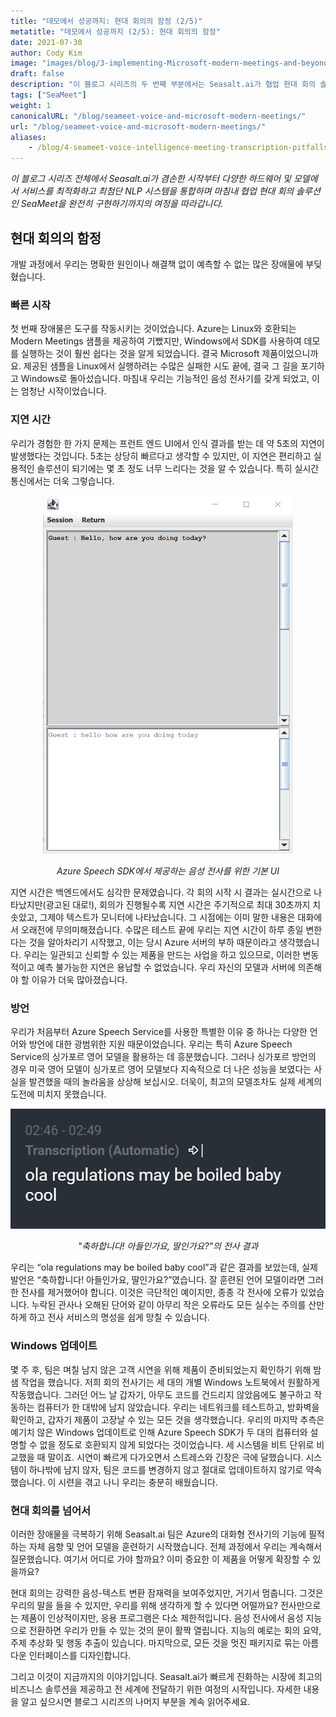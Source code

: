 ```yaml
---
title: "데모에서 성공까지: 현대 회의의 함정 (2/5)"
metatitle: "데모에서 성공까지 (2/5): 현대 회의의 함정"
date: 2021-07-30
author: Cody Kim
image: "images/blog/3-implementing-Microsoft-modern-meetings-and-beyond/SeaMeet animation.gif"
draft: false
description: "이 블로그 시리즈의 두 번째 부분에서는 Seasalt.ai가 협업 현대 회의 솔루션인 SeaMeet을 만드는 여정을 따라갑니다."
tags: ["SeaMeet"]
weight: 1  
canonicalURL: "/blog/seameet-voice-and-microsoft-modern-meetings/"
url: "/blog/seameet-voice-and-microsoft-modern-meetings/"
aliases:
    - /blog/4-seameet-voice-intelligence-meeting-transcription-pitfalls-of-microsoft-modern-meetings/
---
```


*이 블로그 시리즈 전체에서 Seasalt.ai가 겸손한 시작부터 다양한 하드웨어 및 모델에서 서비스를 최적화하고 최첨단 NLP 시스템을 통합하며 마침내 협업 현대 회의 솔루션인 SeaMeet을 완전히 구현하기까지의 여정을 따라갑니다.*

## 현대 회의의 함정

개발 과정에서 우리는 명확한 원인이나 해결책 없이 예측할 수 없는 많은 장애물에 부딪혔습니다.

### 빠른 시작

첫 번째 장애물은 도구를 작동시키는 것이었습니다. Azure는 Linux와 호환되는 Modern Meetings 샘플을 제공하여 기뻤지만, Windows에서 SDK를 사용하여 데모를 실행하는 것이 훨씬 쉽다는 것을 알게 되었습니다. 결국 Microsoft 제품이었으니까요. 제공된 샘플을 Linux에서 실행하려는 수많은 실패한 시도 끝에, 결국 그 길을 포기하고 Windows로 돌아섰습니다. 마침내 우리는 기능적인 음성 전사기를 갖게 되었고, 이는 엄청난 시작이었습니다.

### 지연 시간

우리가 경험한 한 가지 문제는 프런트 엔드 UI에서 인식 결과를 받는 데 약 5초의 지연이 발생했다는 것입니다. 5초는 상당히 빠르다고 생각할 수 있지만, 이 지연은 편리하고 실용적인 솔루션이 되기에는 몇 초 정도 너무 느리다는 것을 알 수 있습니다. 특히 실시간 통신에서는 더욱 그렇습니다.

<center>
<img src="/images/blog/4-seameet-voice-intelligence-meeting-transcription-pitfalls-of-microsoft-modern-meetings/default_ui.png" style="width:400px;" alt="Azure Speech SDK에 의한 음성 전사를 위한 기본 UI"/>

*Azure Speech SDK에서 제공하는 음성 전사를 위한 기본 UI*
</center>

지연 시간은 백엔드에서도 심각한 문제였습니다. 각 회의 시작 시 결과는 실시간으로 나타났지만(광고된 대로!), 회의가 진행될수록 지연 시간은 주기적으로 최대 30초까지 치솟았고, 그제야 텍스트가 모니터에 나타났습니다. 그 시점에는 이미 말한 내용은 대화에서 오래전에 무의미해졌습니다. 수많은 테스트 끝에 우리는 지연 시간이 하루 종일 변한다는 것을 알아차리기 시작했고, 이는 당시 Azure 서버의 부하 때문이라고 생각했습니다. 우리는 일관되고 신뢰할 수 있는 제품을 만드는 사업을 하고 있으므로, 이러한 변동적이고 예측 불가능한 지연은 용납할 수 없었습니다. 우리 자신의 모델과 서버에 의존해야 할 이유가 더욱 많아졌습니다.

### 방언

우리가 처음부터 Azure Speech Service를 사용한 특별한 이유 중 하나는 다양한 언어와 방언에 대한 광범위한 지원 때문이었습니다. 우리는 특히 Azure Speech Service의 싱가포르 영어 모델을 활용하는 데 흥분했습니다. 그러나 싱가포르 방언의 경우 미국 영어 모델이 싱가포르 영어 모델보다 지속적으로 더 나은 성능을 보였다는 사실을 발견했을 때의 놀라움을 상상해 보십시오. 더욱이, 최고의 모델조차도 실제 세계의 도전에 미치지 못했습니다.

<center>
<img src="/images/blog/4-seameet-voice-intelligence-meeting-transcription-pitfalls-of-microsoft-modern-meetings/bad_result.png"/>

*"축하합니다! 아들인가요, 딸인가요?"의 전사 결과*
</center>

우리는 “ola regulations may be boiled baby cool”과 같은 결과를 보았는데, 실제 발언은 “축하합니다! 아들인가요, 딸인가요?”였습니다. 잘 훈련된 언어 모델이라면 그러한 전사를 제거했어야 합니다. 이것은 극단적인 예이지만, 종종 각 전사에 오류가 있었습니다. 누락된 관사나 오해된 단어와 같이 아무리 작은 오류라도 모든 실수는 주의를 산만하게 하고 전사 서비스의 명성을 쉽게 망칠 수 있습니다.

### Windows 업데이트

몇 주 후, 팀은 며칠 남지 않은 고객 시연을 위해 제품이 준비되었는지 확인하기 위해 밤샘 작업을 했습니다. 저희 회의 전사기는 세 대의 개별 Windows 노트북에서 원활하게 작동했습니다. 그러던 어느 날 갑자기, 아무도 코드를 건드리지 않았음에도 불구하고 작동하는 컴퓨터가 한 대밖에 남지 않았습니다. 우리는 네트워크를 테스트하고, 방화벽을 확인하고, 갑자기 제품이 고장날 수 있는 모든 것을 생각했습니다. 우리의 마지막 추측은 예기치 않은 Windows 업데이트로 인해 Azure Speech SDK가 두 대의 컴퓨터와 설명할 수 없을 정도로 호환되지 않게 되었다는 것이었습니다. 세 시스템을 비트 단위로 비교했을 때 말이죠. 시연이 빠르게 다가오면서 스트레스와 긴장은 극에 달했습니다. 시스템이 하나밖에 남지 않자, 팀은 코드를 변경하지 않고 절대로 업데이트하지 않기로 약속했습니다. 이 시련을 겪고 나니 우리는 충분히 배웠습니다.

### 현대 회의를 넘어서

이러한 장애물을 극복하기 위해 Seasalt.ai 팀은 Azure의 대화형 전사기의 기능에 필적하는 자체 음향 및 언어 모델을 훈련하기 시작했습니다. 전체 과정에서 우리는 계속해서 질문했습니다. 여기서 어디로 가야 할까요? 이미 중요한 이 제품을 어떻게 확장할 수 있을까요?

현대 회의는 강력한 음성-텍스트 변환 잠재력을 보여주었지만, 거기서 멈춥니다. 그것은 우리의 말을 들을 수 있지만, 우리를 위해 생각하게 할 수 있다면 어떨까요? 전사만으로는 제품이 인상적이지만, 응용 프로그램은 다소 제한적입니다. 음성 전사에서 음성 지능으로 전환하면 우리가 만들 수 있는 것의 문이 활짝 열립니다. 지능의 예로는 회의 요약, 주제 추상화 및 행동 추출이 있습니다. 마지막으로, 모든 것을 멋진 패키지로 묶는 아름다운 인터페이스를 디자인합니다.

그리고 이것이 지금까지의 이야기입니다. Seasalt.ai가 빠르게 진화하는 시장에 최고의 비즈니스 솔루션을 제공하고 전 세계에 전달하기 위한 여정의 시작입니다. 자세한 내용을 알고 싶으시면 블로그 시리즈의 나머지 부분을 계속 읽어주세요.
